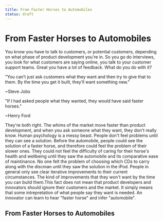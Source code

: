```yaml
---
title: From Faster Horses to Automobiles
status: draft
---
```


# From Faster Horses to Automobiles

You know you have to talk to customers, or potential customers,
depending on what phase of product development you're in. So you go do
interviews, you look for what customers are saying online, you talk to
your customer support teams. Great you have a lot of feedback. What do
you do with it?

"You can’t just ask customers what they want and then try to give that
to them. By the time you get it built, they’ll want something new."

~Steve Jobs

"If I had asked people what they wanted, they would have said faster
horses."

~Henry Ford

They're both right. The whims of the market move faster than product
development, and when you ask someone what they want, they don't
really know. Human psychology is a messy beast. People don't feel
problems until they can see a solution. Before the automobile, people
could see the solution of a faster horse, and therefore could feel the
problem of their slower ones. They could not feel the difficulty of
caring for their horse's health and wellbeing until they saw the
automobile and its comparative ease of maintinance. No one felt the
problem of choosing which CDs to carry along with the discman until
they saw the solution in the iPod. People in general only see clear
iterative improvements to their current circumstances. The kind of
improvements that they won't want by the time you can build them.This
fact does not mean that product developers and innovators should
ignore their customers and the market. It simply means that some
intrepretation of what people say they want is needed. An innovator
can learn to hear "faster horse" and infer "automobile".

## From Faster Horses to Automobiles
